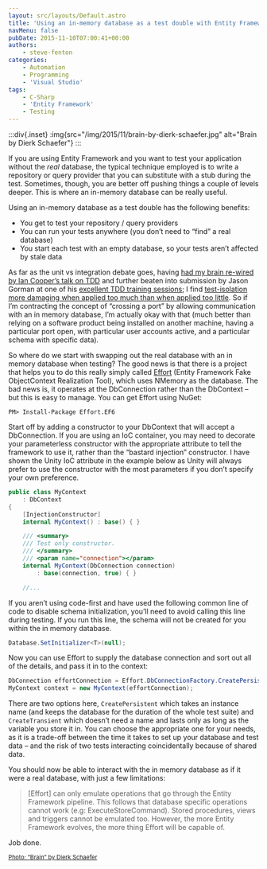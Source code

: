 ```yaml
---
layout: src/layouts/Default.astro
title: 'Using an in-memory database as a test double with Entity Framework'
navMenu: false
pubDate: 2015-11-10T07:00:41+00:00
authors:
    - steve-fenton
categories:
    - Automation
    - Programming
    - 'Visual Studio'
tags:
    - C-Sharp
    - 'Entity Framework'
    - Testing
---
```


:::div{.inset}
:img{src="/img/2015/11/brain-by-dierk-schaefer.jpg" alt="Brain by Dierk Schaefer"}
:::

If you are using Entity Framework and you want to test your application without the *real* database, the typical technique employed is to write a repository or query provider that you can substitute with a stub during the test. Sometimes, though, you are better off pushing things a couple of levels deeper. This is where an in-memory database can be really useful.

Using an in-memory database as a test double has the following benefits:

- You get to test your repository / query providers
- You can run your tests anywhere (you don’t need to “find” a real database)
- You start each test with an empty database, so your tests aren’t affected by stale data

As far as the unit vs integration debate goes, having [had my brain re-wired by Ian Cooper’s talk on TDD](/blog/2013/05/my-unit-testing-epiphany/) and further beaten into submission by Jason Gorman at one of his [excellent TDD training sessions](http://www.codemanship.co.uk/tdd.html); I find [test-isolation more damaging when applied too much than when applied too little](/blog/2013/05/my-unit-testing-epiphany-continued/). So if I’m contracting the concept of “crossing a port” by allowing communication with an in memory database, I’m actually okay with that (much better than relying on a software product being installed on another machine, having a particular port open, with particular user accounts active, and a particular schema with specific data).

So where do we start with swapping out the real database with an in memory database when testing? The good news is that there is a project that helps you to do this really simply called [Effort](http://effort.codeplex.com/) (Entity Framework Fake ObjectContext Realization Tool), which uses NMemory as the database. The bad news is, it operates at the DbConnection rather than the DbContext – but this is easy to manage. You can get Effort using NuGet:

```
PM> Install-Package Effort.EF6
```
Start off by adding a constructor to your DbContext that will accept a DbConnection. If you are using an IoC container, you may need to decorate your parameterless constructor with the appropriate attribute to tell the framework to use it, rather than the “bastard injection” constructor. I have shown the Unity IoC attribute in the example below as Unity will always prefer to use the constructor with the most parameters if you don’t specify your own preference.

```csharp
public class MyContext
    : DbContext
{
    [InjectionConstructor]
    internal MyContext() : base() { }

    /// <summary>
    /// Test only constructor.
    /// </summary>
    /// <param name="connection"></param>
    internal MyContext(DbConnection connection)
        : base(connection, true) { }

    //...
```

If you aren’t using code-first and have used the following common line of code to disable schema initialization, you’ll need to avoid calling this line during testing. If you run this line, the schema will not be created for you within the in memory database.

```csharp
Database.SetInitializer<T>(null);
```

Now you can use Effort to supply the database connection and sort out all of the details, and pass it in to the context:

```csharp
DbConnection effortConnection = Effort.DbConnectionFactory.CreatePersistent("MyInstanceName");
MyContext context = new MyContext(effortConnection);
```

There are two options here, `CreatePersistent` which takes an instance name (and keeps the database for the duration of the whole test suite) and `CreateTransient` which doesn’t need a name and lasts only as long as the variable you store it in. You can choose the appropriate one for your needs, as it is a trade-off between the time it takes to set up your database and test data – and the risk of two tests interacting coincidentally because of shared data.

You should now be able to interact with the in memory database as if it were a real database, with just a few limitations:

> \[Effort\] can only emulate operations that go through the Entity Framework pipeline. This follows that database specific operations cannot work (e.g: ExecuteStoreCommand). Stored procedures, views and triggers cannot be emulated too. However, the more Entity Framework evolves, the more thing Effort will be capable of.

Job done.

<small>[Photo: “Brain” by Dierk Schaefer](https://www.flickr.com/photos/dierkschaefer/)</small>